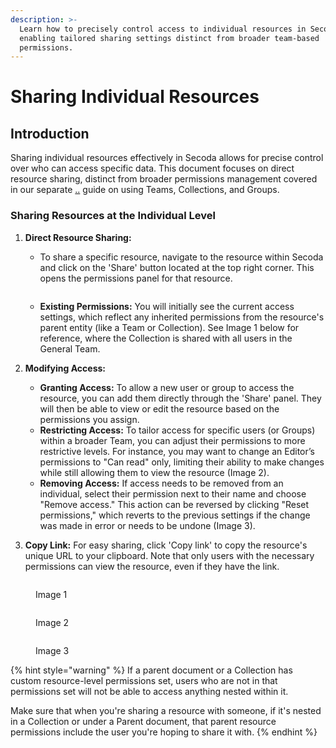 ```yaml
---
description: >-
  Learn how to precisely control access to individual resources in Secoda,
  enabling tailored sharing settings distinct from broader team-based
  permissions.
---
```


# Sharing Individual Resources

## **Introduction**

Sharing individual resources effectively in Secoda allows for precise control over who can access specific data. This document focuses on direct resource sharing, distinct from broader permissions management covered in our separate [..](../ "mention") guide on using Teams, Collections, and Groups.

### Sharing Resources at the Individual Level

1.  **Direct Resource Sharing:**

    * To share a specific resource, navigate to the resource within Secoda and click on the 'Share' button located at the top right corner. This opens the permissions panel for that resource.

    <figure><img src="../../.gitbook/assets/Screenshot 2024-02-27 at 4.42.23 PM.png" alt=""><figcaption></figcaption></figure>

    * **Existing Permissions:** You will initially see the current access settings, which reflect any inherited permissions from the resource's parent entity (like a Team or Collection). See Image 1 below for reference, where the Collection is shared with all users in the General Team.
2. **Modifying Access:**
   * **Granting Access:** To allow a new user or group to access the resource, you can add them directly through the 'Share' panel. They will then be able to view or edit the resource based on the permissions you assign.
   * **Restricting Access:** To tailor access for specific users (or Groups) within a broader Team, you can adjust their permissions to more restrictive levels. For instance, you may want to change an Editor’s permissions to "Can read" only, limiting their ability to make changes while still allowing them to view the resource (Image 2).&#x20;
   * **Removing Access:** If access needs to be removed from an individual, select their permission next to their name and choose "Remove access." This action can be reversed by clicking "Reset permissions," which reverts to the previous settings if the change was made in error or needs to be undone (Image 3).
3. **Copy Link:** For easy sharing, click 'Copy link' to copy the resource's unique URL to your clipboard. Note that only users with the necessary permissions can view the resource, even if they have the link.

<div>

<figure><img src="../../.gitbook/assets/Screenshot 2024-02-27 at 4.43.22 PM (3).png" alt=""><figcaption><p>Image 1</p></figcaption></figure>

 

<figure><img src="../../.gitbook/assets/Screenshot 2024-02-27 at 4.57.00 PM (3).png" alt=""><figcaption><p>Image 2</p></figcaption></figure>

 

<figure><img src="../../.gitbook/assets/Screenshot 2024-02-27 at 4.51.38 PM (3).png" alt=""><figcaption><p>Image 3</p></figcaption></figure>

</div>

{% hint style="warning" %}
If a parent document or a Collection has custom resource-level permissions set, users who are not in that permissions set will not be able to access anything nested within it.&#x20;

Make sure that when you're sharing a resource with someone, if it's nested in a Collection or under a Parent document, that parent resource permissions include the user you're hoping to share it with.
{% endhint %}
